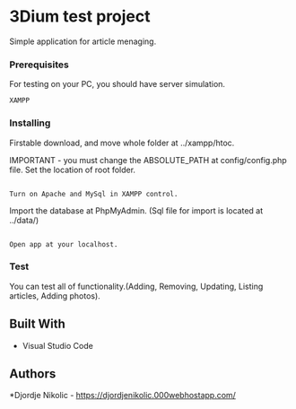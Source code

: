 # 3Dium test project

Simple application for article menaging.

### Prerequisites

For testing on your PC, you should have server simulation.

```
XAMPP
```

### Installing

Firstable download, and move whole folder at ../xampp/htoc.

IMPORTANT - you must change the ABSOLUTE_PATH at config/config.php file. Set the location of root folder.
```

Turn on Apache and MySql in XAMPP control.

```
Import the database at PhpMyAdmin. (Sql file for import is located at ../data/)
```

Open app at your localhost.
```
### Test

You can test all of functionality.(Adding, Removing, Updating, Listing articles, Adding photos).

## Built With

* Visual Studio Code

## Authors
*Djordje Nikolic - https://djordjenikolic.000webhostapp.com/
